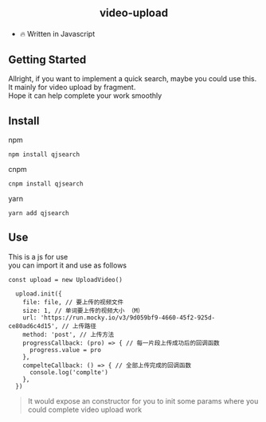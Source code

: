 ## <p align="center">video-upload</p>

- 🔥 Written in Javascript


## Getting Started

Allright, if you want to implement a quick search, maybe you could use this.</br>
It mainly for video upload by fragment.</br>
Hope it can help complete your work smoothly

## Install

npm
```
npm install qjsearch 
```
cnpm
```
cnpm install qjsearch
```
yarn
```
yarn add qjsearch
```

## Use

This is a js for use</br>
you can import it and use as follows</br>

```
const upload = new UploadVideo()

  upload.init({
    file: file, // 要上传的视频文件
    size: 1, // 单词要上传的视频大小 （M）
    url: 'https://run.mocky.io/v3/9d059bf9-4660-45f2-925d-ce80ad6c4d15', // 上传路径
    method: 'post', // 上传方法
    progressCallback: (pro) => { // 每一片段上传成功后的回调函数
      progress.value = pro
    },
    compelteCallback: () => { // 全部上传完成的回调函数
      console.log('complte')
    },
  })
```

> It would expose an constructor for you to init some params where you could complete video upload work